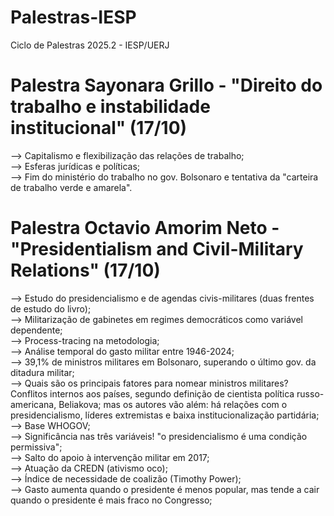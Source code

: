 # Palestras-IESP
Ciclo de Palestras 2025.2 - IESP/UERJ


# Palestra Sayonara Grillo - "Direito do trabalho e instabilidade institucional" (17/10)

--> Capitalismo e flexibilização das relações de trabalho;  
--> Esferas jurídicas e políticas;  
--> Fim do ministério do trabalho no gov. Bolsonaro e tentativa da "carteira de trabalho verde e amarela".  


# Palestra Octavio Amorim Neto - "Presidentialism and Civil-Military Relations" (17/10)

--> Estudo do presidencialismo e de agendas civis-militares (duas frentes de estudo do livro);                                                             
--> Militarização de gabinetes em regimes democráticos como variável dependente;                                         
--> Process-tracing na metodologia;                                   
--> Análise temporal do gasto militar entre 1946-2024;   
--> 39,1% de ministros militares em Bolsonaro, superando o último gov. da ditadura militar;  
--> Quais são os principais fatores para nomear ministros militares? Conflitos internos aos países, segundo definição de cientista política russo-americana, Beliakova; mas os autores vão além: há relações com o presidencialismo, líderes extremistas e baixa institucionalização partidária;  
--> Base WHOGOV;  
--> Significância nas três variáveis! "o presidencialismo é uma condição permissiva";  
--> Salto do apoio à intervenção militar em 2017;  
--> Atuação da CREDN (ativismo oco);  
--> Índice de necessidade de coalizão (Timothy Power);  
--> Gasto aumenta quando o presidente é menos popular, mas tende a cair quando o presidente é mais fraco no Congresso;   

				



